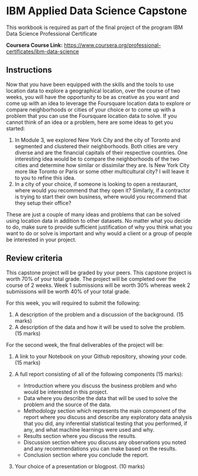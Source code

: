 # IBM Applied Data Science Capstone

This workbook is required as part of the final project of the program IBM Data Science Professional Certificate

**Coursera Course Link:** https://www.coursera.org/professional-certificates/ibm-data-science

## Instructions

Now that you have been equipped with the skills and the tools to use location data to explore a geographical location, over the course of two weeks, you will have the opportunity to be as creative as you want and come up with an idea to leverage the Foursquare location data to explore or compare neighborhoods or cities of your choice or to come up with a problem that you can use the Foursquare location data to solve. If you cannot think of an idea or a problem, here are some ideas to get you started:

1. In Module 3, we explored New York City and the city of Toronto and segmented and clustered their neighborhoods. Both cities are very diverse and are the financial capitals of their respective countries. One interesting idea would be to compare the neighborhoods of the two cities and determine how similar or dissimilar they are. Is New York City more like Toronto or Paris or some other multicultural city? I will leave it to you to refine this idea.
2. In a city of your choice, if someone is looking to open a restaurant, where would you recommend that they open it? Similarly, if a contractor is trying to start their own business, where would you recommend that they setup their office?


These are just a couple of many ideas and problems that can be solved using location data in addition to other datasets. No matter what you decide to do, make sure to provide sufficient justification of why you think what you want to do or solve is important and why would a client or a group of people be interested in your project.

## Review criteria

This capstone project will be graded by your peers. This capstone project is worth 70% of your total grade. The project will be completed over the course of 2 weeks. Week 1 submissions will be worth 30% whereas week 2 submissions will be worth 40% of your total grade.

For this week, you will required to submit the following:

1. A description of the problem and a discussion of the background. (15 marks)
2. A description of the data and how it will be used to solve the problem. (15 marks)

For the second week, the final deliverables of the project will be:

1. A link to your Notebook on your Github repository, showing your code. (15 marks)
2. A full report consisting of all of the following components (15 marks):
   - Introduction where you discuss the business problem and who would be interested in this project.
   - Data where you describe the data that will be used to solve the problem and the source of the data.
   - Methodology section which represents the main component of the report where you discuss and describe any exploratory data analysis that you did, any inferential statistical testing that you performed, if any, and what machine learnings were used and why.
   - Results section where you discuss the results.
   - Discussion section where you discuss any observations you noted and any recommendations you can make based on the results.
   - Conclusion section where you conclude the report.
  
3. Your choice of a presentation or blogpost. (10 marks)